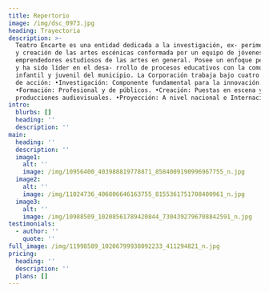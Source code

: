 ```yaml
---
title: Repertorio
image: /img/dsc_0973.jpg
heading: Trayectoria
description: >-
  Teatro Encarte es una entidad dedicada a la investigación, ex- perimentación
  y creación de las artes escénicas conformada por un equipo de jóvenes
  emprendedores estudiosos de las artes en general. Posee un enfoque pedagógico
  y ha sido líder en el desa- rrollo de procesos educativos con la comunidad
  infantil y juvenil del municipio. La Corporación trabaja bajo cuatro líneas
  de acción: •Investigación: Componente fundamental para la innovación.
  •Formación: Profesional y de públicos. •Creación: Puestas en escena y
  producciones audiovisuales. •Proyección: A nivel nacional e Internacional.
intro:
  blurbs: []
  heading: ''
  description: ''
main:
  heading: ''
  description: ''
  image1:
    alt: ''
    image: /img/10956400_403988819778871_8584009190996967755_n.jpg
  image2:
    alt: ''
    image: /img/11024736_406806646163755_8155361751708400961_n.jpg
  image3:
    alt: ''
    image: /img/10988509_10208561789420844_7304392796708842591_n.jpg
testimonials:
  - author: ''
    quote: ''
full_image: /img/11998589_10206799938092233_411294821_n.jpg
pricing:
  heading: ''
  description: ''
  plans: []
---
```



